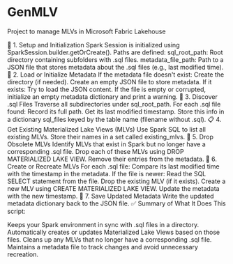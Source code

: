 # GenMLV
Project to manage MLVs in Microsoft Fabric Lakehouse

🔧 1. Setup and Initialization
Spark Session is initialized using SparkSession.builder.getOrCreate().
Paths are defined:
sql_root_path: Root directory containing subfolders with .sql files.
metadata_file_path: Path to a JSON file that stores metadata about the .sql files (e.g., last modified time).
📁 2. Load or Initialize Metadata
If the metadata file doesn't exist:
Create the directory (if needed).
Create an empty JSON file to store metadata.
If it exists:
Try to load the JSON content.
If the file is empty or corrupted, initialize an empty metadata dictionary and print a warning.
📄 3. Discover .sql Files
Traverse all subdirectories under sql_root_path.
For each .sql file found:
Record its full path.
Get its last modified timestamp.
Store this info in a dictionary sql_files keyed by the table name (filename without .sql).
📋 4. Get Existing Materialized Lake Views (MLVs)
Use Spark SQL to list all existing MLVs.
Store their names in a set called existing_mlvs.
🧹 5. Drop Obsolete MLVs
Identify MLVs that exist in Spark but no longer have a corresponding .sql file.
Drop each of these MLVs using DROP MATERIALIZED LAKE VIEW.
Remove their entries from the metadata.
🔄 6. Create or Recreate MLVs
For each .sql file:
Compare its last modified time with the timestamp in the metadata.
If the file is newer:
Read the SQL SELECT statement from the file.
Drop the existing MLV (if it exists).
Create a new MLV using CREATE MATERIALIZED LAKE VIEW.
Update the metadata with the new timestamp.
💾 7. Save Updated Metadata
Write the updated metadata dictionary back to the JSON file.
✅ Summary of What It Does
This script:

Keeps your Spark environment in sync with .sql files in a directory.
Automatically creates or updates Materialized Lake Views based on those files.
Cleans up any MLVs that no longer have a corresponding .sql file.
Maintains a metadata file to track changes and avoid unnecessary recreation.
